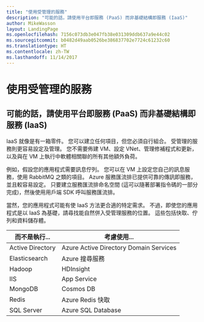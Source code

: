 ```yaml
---
title: "使用受管理的服務"
description: "可能的話，請使用平台即服務 (PaaS) 而非基礎結構即服務 (IaaS)"
author: MikeWasson
layout: LandingPage
ms.openlocfilehash: 7156c073db3e047fb38e031309ddb637a9e44c02
ms.sourcegitcommit: b0482d49aab0526be386837702e7724c61232c60
ms.translationtype: HT
ms.contentlocale: zh-TW
ms.lasthandoff: 11/14/2017
---
```

# <a name="use-managed-services"></a>使用受管理的服務

## <a name="when-possible-use-platform-as-a-service-paas-rather-than-infrastructure-as-a-service-iaas"></a>可能的話，請使用平台即服務 (PaaS) 而非基礎結構即服務 (IaaS)

IaaS 就像是有一箱零件。 您可以建立任何項目，但您必須自行組合。 受管理的服務則更容易設定及管理。 您不需要佈建 VM、設定 VNet、管理修補程式和更新，以及與在 VM 上執行中軟體相關聯的所有其他額外負荷。

例如，假設您的應用程式需要訊息佇列。 您可以在 VM 上設定您自己的訊息服務，使用 RabbitMQ 之類的項目。 Azure 服務匯流排已提供可靠的傳訊即服務，並且較容易設定。 只要建立服務匯流排命名空間 (這可以隨著部署指令碼的一部分完成)，然後使用用戶端 SDK 呼叫服務匯流排。 

當然，您的應用程式可能有使 IaaS 方法更合適的特定需求。 不過，即使您的應用程式是以 IaaS 為基礎，請尋找能自然併入受管理服務的位置。 這些包括快取、佇列和資料儲存體。

| 而不是執行... | 考慮使用... |
|-----------------------|-------------|
| Active Directory | Azure Active Directory Domain Services |
| Elasticsearch | Azure 搜尋服務 |
| Hadoop | HDInsight |
| IIS | App Service |
| MongoDB | Cosmos DB |
| Redis | Azure Redis 快取 |
| SQL Server | Azure SQL Database |


